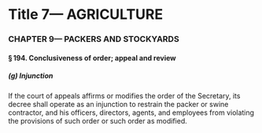 
# Title 7— AGRICULTURE
### CHAPTER 9— PACKERS AND STOCKYARDS
#### § 194. Conclusiveness of order; appeal and review
##### (g) Injunction

If the court of appeals affirms or modifies the order of the Secretary, its decree shall operate as an injunction to restrain the packer or swine contractor, and his officers, directors, agents, and employees from violating the provisions of such order or such order as modified.
